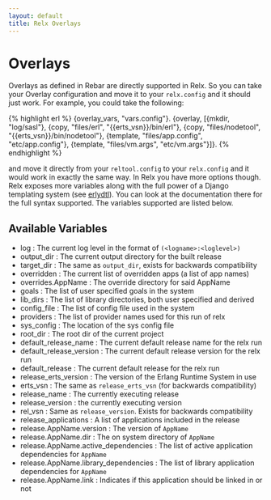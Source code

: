 ```yaml
---
layout: default
title: Relx Overlays
---
```


Overlays
========

Overlays as defined in Rebar are directly supported in Relx. So you
can take your Overlay configuration and move it to your
`relx.config` and it should just work. For example, you could take
the following:

{% highlight erl %}
    {overlay_vars, "vars.config"}.
    {overlay, [{mkdir, "log/sasl"},
                {copy, "files/erl", "{{erts_vsn}}/bin/erl"},
                {copy, "files/nodetool", "{{erts_vsn}}/bin/nodetool"},
                {template, "files/app.config", "etc/app.config"},
                {template, "files/vm.args", "etc/vm.args"}]}.
{% endhighlight %}

and move it directly from your `reltool.config` to your
`relx.config` and it would work in exactly the same way. In Relx
you have more options though. Relx exposes more variables along
with the full power of a Django templating system (see
[erlydtl](http://code.google.com/p/erlydtl/)). You can look at the
documentation there for the full syntax supported. The variables
supported are listed below.

Available Variables
-------------------

* log : The current log level in the format of `(<logname>:<loglevel>)`
* output_dir : The current output directory for the built release
* target_dir : The same as `output_dir`, exists for backwards compatibility
* overridden : The current list of overridden apps (a list of app names)
* overrides.AppName : The override directory for said AppName
* goals : The list of user specified goals in the system
* lib_dirs : The list of library directories, both user specified and derived
* config_file : The list of config file used in the system
* providers : The list of provider names used for this run of relx
* sys_config : The location of the sys config file
* root_dir : The root dir of the current project
* default_release_name : The current default release name for the relx run
* default_release_version : The current default release version for the relx run
* default_release : The current default release for the relx run
* release_erts_version :  The version of the Erlang Runtime System in use
* erts_vsn : The same as `release_erts_vsn` (for backwards compatibility)
* release_name : The currently executing release
* release_version : the currently executing version
* rel_vsn : Same as `release_version`. Exists for backwards compatibility
* release_applications : A list of applications included in the release
* release.AppName.version : The version of `AppName`
* release.AppName.dir : The on system directory of `AppName`
* release.AppName.active_dependencies : The list of active application dependencies for `AppName`
* release.AppName.library_dependencies : The list of library application dependencies for `AppName`
* release.AppName.link : Indicates if this application should be linked in or not
